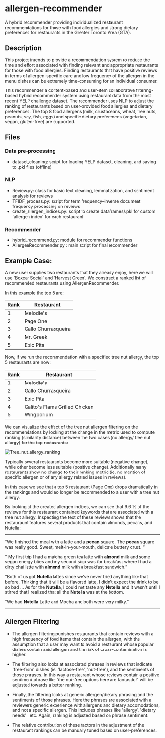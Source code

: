 # allergen-recommender
A hybrid recommender providing individualized restaurant recommendations for those with food allergies and strong dietary preferences for restaurants in the Greater Toronto Area (GTA). 

 ## Description
   This project intends to provide a recommendation system to reduce the time and effort associated with finding relevant and appropriate restaurants for those with food allergies. Finding restaurants that have positive reviews in terms of allergen-specific care and low frequency of the allergen in the menu dishes can be extremely time-consuming for an individual consumer. 

   This recommender a content-based and user-item collaborative filtering-based hybrid recommender system using restaurant data from the most recent YELP challenge dataset. The recommender uses NLP to adjust the ranking of restaurants based on user-provided food allergies and dietary preferences. The top 8 food allergens (milk, crustaceans, wheat, tree nuts, peanuts, soy, fish, eggs) and specific dietary preferences (vegetarian, vegan, gluten-free) are supported. 


## Files

### Data pre-processing

- dataset_cleaning: script for loading YELP dataset, cleaning, and saving to .pkl files (offline)

### NLP
- Review.py: class for basic text cleaning, lemmatization, and sentiment analysis for reviews
- TFIDF_process.py: script for term frequency–inverse document frequency processing on reviews
- create_allergen_indices.py: script to create dataframes/.pkl for custom 'allergen index' for each restaurant

### Recommender
- hybrid_recommend.py: module for recommender functions
- AllergenRecommender.py : main script for final recommender

 ## Example Case:

 A new user supplies two restaurants that they already enjoy, here we will use 'Boxcar Social' and 'Harvest Green'. We construct a ranked list of recommended restaurants using AllergenRecommender.
 
 In this example the top 5 are:
 
 Rank | Restaurant
------------ | -------------
1 | Melodie's
2 | Page One
3 | Gallo Churrasqueira
4 | Mr. Greek
5 | Epic Pita


Now, if we run the recommendation with a specified tree nut allergy, the top 5 restaurants are now:

 Rank | Restaurant
------------ | ------------- 
1 | Melodie's
2	| Gallo Churrasqueira
3	| Epic Pita
4	| Galito's Flame Grilled Chicken
5	| Wingporium

We can visualize the effect of the tree nut allergen filtering on the recommendations by looking at the change in the metric used to compute ranking (similarity distance) between the two cases (no allergy/ tree nut allergy) for the top restaurants:

![Tree_nut_allergy_ranking](https://user-images.githubusercontent.com/66339416/103049553-12d41d00-4560-11eb-9b51-62b923bbe487.png)


Typically several restaurants become more suitable (negative change), while other become less suitable (positive change). Additionally many restaurants show no change to their ranking metric (ie. no mention of specific allergen or of any allergy related issues in reviews). 

In this case we see that a top 5 restaurant (Page One) drops dramatically in the rankings and would no longer be recommended to a user with a tree nut allergy.

By looking at the created allergen indices, we can see that 9.6 % of the reviews for this restaurant contained keywords that are associated with a tree nut allergy.
Inspecting the text of these reviews shows that the restauraunt features several products that contain almonds, pecans, and Nutella:

-----------------------------------------------------------------------------------------------------------------------------------------------------------
“We finished the meal with a latte and a **pecan** square. The **pecan** square was really good. Sweet, melt-in-your-mouth, delicate buttery crust. “

" My first trip I had a matcha green tea latte with **almond** milk and some vegan energy bites and my second stop was for breakfast where I had a dirty chai latte with **almond** milk with a breakfast sandwich.” 

“Both of us got **Nutella** lattes since we've never tried anything like that before.  Thinking that it will be a flavored latte, I didn't expect the drink to be so bad ... As for the **Nutella**, I could not taste any **Nutella** and it wasn't until I stirred that I realized that all the **Nutella** was at the bottom.

“We had **Nutella** Latte and Mocha and both were very milky.”

-----------------------------------------------------------------------------------------------------------------------------------------------------------------
## Allergen Filtering
   * The allergen filtering punishes restaurants that contain reviews with a high frequency of food items that contain the allergen, with the assumption that a user may want to avoid a restaurant whose popular dishes contain said allergen and the risk of cross-contamination is higher.
   * The filtering also looks at associated phrases in reviews that indicate 'free-from' dishes (ie. 'lactose-free', 'nut-free'), and the sentiments of those phrases. In this way a restaurant whose reviews contain a positive sentiment phrase like 'the nut-free options here are fantastic!', will be adjusted towards a better ranking. 
   * Finally, the filtering looks at generic allergen/dietary phrasing and the sentiments of those phrases. Here the phrases are associated with a reviewers generic experience with allergens and dietary accomodations, and not a specific allergen. This includes phrases like 'allergy', 'dietary needs' , etc. Again, ranking is adjusted based on phrase sentiment.
   
  * The relative contribution of these factors in the adjustment of the restaurant rankings can be manually tuned based on user-preferences.
 
